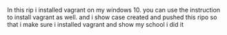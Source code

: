 In this rip i installed vagrant on my windows 10. you can use the instruction to install vagrant as well. 
and i show case created and pushed this ripo so that i make sure i installed vagrant and show my school i did it
